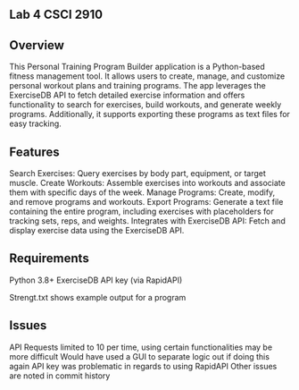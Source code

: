 ## Lab 4 CSCI 2910

## Overview

This Personal Training Program Builder application is a Python-based fitness management tool. It allows users to create, manage, and customize personal workout plans and training programs. The app leverages the ExerciseDB API to fetch detailed exercise information and offers functionality to search for exercises, build workouts, and generate weekly programs. Additionally, it supports exporting these programs as text files for easy tracking.

## Features

Search Exercises: Query exercises by body part, equipment, or target muscle.
Create Workouts: Assemble exercises into workouts and associate them with specific days of the week.
Manage Programs: Create, modify, and remove programs and workouts.
Export Programs: Generate a text file containing the entire program, including exercises with placeholders for tracking sets, reps, and weights.
Integrates with ExerciseDB API: Fetch and display exercise data using the ExerciseDB API.


## Requirements

Python 3.8+
ExerciseDB API key (via RapidAPI)

Strengt.txt shows example output for a program

## Issues
API Requests limited to 10 per time, using certain functionalities may be more difficult
Would have used a GUI to separate logic out if doing this again
API key was problematic in regards to using RapidAPI 
Other issues are noted in commit history
